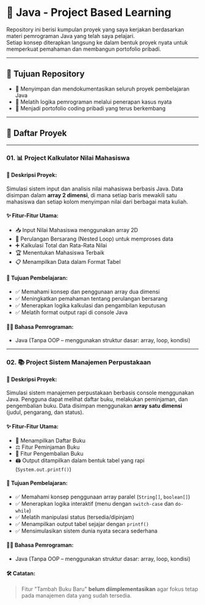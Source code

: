 # 📘 Java - Project Based Learning

Repository ini berisi kumpulan proyek yang saya kerjakan berdasarkan materi pemrograman Java yang telah saya pelajari.  
Setiap konsep diterapkan langsung ke dalam bentuk proyek nyata untuk memperkuat pemahaman dan membangun portofolio pribadi.

---

## 🎯 Tujuan Repository

- 📌 Menyimpan dan mendokumentasikan seluruh proyek pembelajaran Java  
- 📌 Melatih logika pemrograman melalui penerapan kasus nyata  
- 📌 Menjadi portofolio coding pribadi yang terus berkembang  

---

## 📂 Daftar Proyek

---

### **01. 📊 Project Kalkulator Nilai Mahasiswa**

#### 🧾 Deskripsi Proyek:
Simulasi sistem input dan analisis nilai mahasiswa berbasis Java. Data disimpan dalam **array 2 dimensi**, di mana setiap baris mewakili satu mahasiswa dan setiap kolom menyimpan nilai dari berbagai mata kuliah.

#### ✨ Fitur-Fitur Utama:
- 📥 Input Nilai Mahasiswa menggunakan array 2D  
- 🔁 Perulangan Bersarang (Nested Loop) untuk memproses data  
- ➕ Kalkulasi Total dan Rata-Rata Nilai  
- 🏆 Menentukan Mahasiswa Terbaik  
- 📋 Menampilkan Data dalam Format Tabel

#### 🎯 Tujuan Pembelajaran:
- ✅ Memahami konsep dan penggunaan array dua dimensi  
- ✅ Meningkatkan pemahaman tentang perulangan bersarang  
- ✅ Menerapkan logika kalkulasi dan pengambilan keputusan  
- ✅ Melatih format output rapi di console Java

#### 🧑‍💻 Bahasa Pemrograman:
- Java (Tanpa OOP – menggunakan struktur dasar: array, loop, kondisi)
---

### **02. 📚 Project Sistem Manajemen Perpustakaan**

#### 🧾 Deskripsi Proyek:
Simulasi sistem manajemen perpustakaan berbasis console menggunakan Java. Pengguna dapat melihat daftar buku, melakukan peminjaman, dan pengembalian buku. Data disimpan menggunakan **array satu dimensi** (judul, pengarang, dan status).

#### ✨ Fitur-Fitur Utama:
- 📃 Menampilkan Daftar Buku  
- ⚖ Fitur Peminjaman Buku  
- 🔁 Fitur Pengembalian Buku  
- 🖨 Output ditampilkan dalam bentuk tabel yang rapi (`System.out.printf()`)

#### 🎯 Tujuan Pembelajaran:
- ✅ Memahami konsep penggunaan array paralel (`String[]`, `boolean[]`)  
- ✅ Menerapkan logika interaktif (menu dengan `switch-case` dan `do-while`)  
- ✅ Melatih manipulasi status (tersedia/dipinjam)  
- ✅ Menampilkan output tabel sejajar dengan `printf()`  
- ✅ Mensimulasikan sistem dunia nyata secara sederhana

#### 🧑‍💻 Bahasa Pemrograman:
- Java (Tanpa OOP – menggunakan struktur dasar: array, loop, kondisi)

#### 🛠 Catatan:
> Fitur "Tambah Buku Baru" **belum diimplementasikan** agar fokus tetap pada manajemen data yang sudah tersedia.


